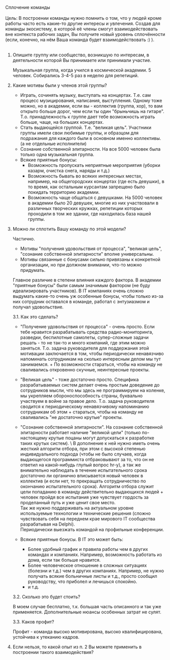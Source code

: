 Сплочение команды
<br/><br/>
Цель: В построении команды нужно помнить о том, что у людей кроме работы часто есть 
какие-то другие интересы и увлечения. Создав для команды экосистему, в которой её 
члены смогут взаимодействовать вне контекста рабочих задач, Вы получите новый уровень 
сплочённости (если, конечно, на нём Ваша команда будет взаимодействовать :) ).
<br/><br/>
1. Опишите группу или сообщество, возникшую по интересам, в деятельности которой 
Вы принимаете или принимали участие.

    Музыкальная группа, когда учился в космической академии. 5 человек. Собирались 3-4-5 раз в неделю для репетиций.

2. Какие мотивы были у членов этой группы?

    * Играть, сочинять музыку, выступать на концертах. Т.е. сам процесс музицирования, написания, выступления.
    Одному тоже можно, но в академии, если вы - коллектив (группа, хор), то вам открыто больше дорог, чем
    если ты один "брыньчишь на гитаре". Т.о. принадлежность к группе дает тебе возможность играть больше,
    чаще, на больших концертах.
    * Стать выдающейся группой. Т.е. "великая цель". Участники группы имели свои любимые группы, и образцом
    для подражания для каждого были в основном именно коллективы. (а не отдельные исполнители)
    * Сознание собственной элитарности. На все 5000 человек была только одна
    музыкальная группа.
    * Всякие приятные бонусы:
        * Возможность пропускать неприятные мероприятия 
        (уборки казарм, очистка снега, наряды и т.д.)
        * Возможность бывать во всяких интересных местах, например, на 
        общегородских концертах (где есть девушки), в то время, как
        остальным курсантам запрещено было покидать территорию академии.
        * Возможность чаще общаться с девушками. На 5000 человек в академии
        было 20 девушек, многие из них участвовали в различных творческих
        кружках, репетиции которых проходили в том же здании, где находилась
        база нашей группы. 
    
    
3. Можно ли сплотить Вашу команду по этой модели?

    Частично.
    * Мотивы "получения удовольствия от процесса", "великая цель", "сознание собственной элитарности"
    вполне универсальны.
    * Мотивы связанные с бонусами сильно привязаны к конкретной организации, но при должном внимании,
    что-то можно придумать.
    
    Главное различие в степени влияния каждого фактора. В академии "приятные бонусы" были самым значимым
    фактором (не буду идеализировать участников). В IT компаниях очень сложно выдумать какие-то очень уж
    особенные бонусы, чтобы только из-за них сотрудник оставался в команде, работал с энтузиазмом и
    получал удовольствие.
    
    3.1. Как это сделать?
    
    * "Получение удовольствия от процесса" - очень просто. Если тебе нравится разрабатывать средства 
    радио-мониторинга, разведки, беспилотные самолеты, супер-сложные задачи решать - то не так-то и много
    компаний, где этим можно заняться. Т.о. задача руководителя для поддержания этой мотивации заключается
    в том, чтобы периодически ненавязчиво напоминать сотрудникам на сколько интересным делом мы тут
    занимаемся. + По возможности стараться, чтобы на команду не сваливались откровенно скучные, неинтересные
    проекты.
    
    * "Великая цель" - тоже достаточно просто. Специфика разрабатываемых систем делает очень простым 
    доведение до сотрудников мысли, что мы здесь не программируем на коленке, мы укрепляем
    обороноспособность страны, буквально участвуем в войне за правое дело. Т.о. задача руководителя
    сводится к периодическому ненавязчивому напоминанию сотрудникам об этом + стараться, чтобы на команду
    не сваливались "не достаточно крутые" проекты.
    
    * "Сознание собственной элитарности". На сознание собственной элитарности работает наличие "великой
    цели" (только по-настоящему крутые поцаны могут допускаться к разработке таких крутых систем). \ 
    В дополнение к ней нужно иметь очень жесткий алгоритм отбора, при этом с высокой степенью
    индивидуального подхода (чтобы не было случаев, когда выдающегося программиста отбраковывают за то,
    что он не ответил на какой-нибудь глупый вопрос hr-у), а так же внимательно наблюдать в течение
    испытательного срока достаточно ли органично вписывается новый человек в коллектив (и если нет, то
    прекращать сотрудничество по окончанию испытательного срока). Алгоритм отбора служит цели попаданию 
    в команду действительно выдающихся людей + человек пройдя все испытания уже чувствует гордость за 
    проделанный путь и уже ценит свое место. \
    Так же нужно поддерживать на актуальном уровне используемые технологии и технические решения 
    (сложно чувствовать себя на переднем крае мирового IT сообщества разрабатывая на Delphi). \
    Периодически выезжать командой на профильные конференции. 
    
    * Всякие приятные бонусы. В IT это может быть:
        
        * Более удобный график и правила работы чем в других командах и компаниях. Например,
        возможность работать из дома, если так больше нравится.
        * Более человеческое отношение в сложных ситуациях (болезни и т.д.) чем в других
        компаниях. Например, не нужно получать всякие больничные листы и т.д., просто сообщил
        руководству, что приболел и лечишься спокойно.
        * и т.д.
        
    3.2. Сколько это будет стоить?
    
    В моем случае бесплатно, т.к. большая часть описанного и так уже применяется. Дополнительные
    нюансы особенных затрат не сулят.
    
    3.3. Каков профит?
    
    Профит - команда высоко мотивирована, высоко квалифицирована, устойчива к утеканию кадров.

4. Если нельзя, то какой опыт из п. 2 Вы можете применить в построении такого взаимодействия?
    

    